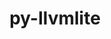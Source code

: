 ---
title: "py-llvmlite"
layout: cache
categories: [package, develop]
meta: {"compilers": ["gcc@=11.1.0", "gcc@=11.4.0", "gcc@=9.4.0", "oneapi@=2024.2.1"], "num_specs": 45, "num_specs_by_stack": {"data-vis-sdk": 6, "e4s": 16, "e4s-neoverse_v1": 4, "e4s-oneapi": 10, "e4s-power": 4, "e4s-rocm-external": 5, "root": 45}, "oss": ["ubuntu20.04", "ubuntu22.04"], "platforms": ["linux"], "stacks": ["data-vis-sdk", "e4s", "e4s-neoverse_v1", "e4s-oneapi", "e4s-power", "e4s-rocm-external", "root"], "targets": ["neoverse_v1", "ppc64le", "x86_64_v3"], "versions": ["0.41.1", "0.42.0", "0.43.0", "0.44.0"]}
spec_details: [{"compiler": "gcc@=11.4.0", "hash": "4grjaz6xo7xa2mezyhif5kjmqqv2h2v6", "os": "ubuntu22.04", "platform": "linux", "size": "-", "stacks": ["e4s-rocm-external", "root"], "target": "x86_64_v3", "variants": ["build_system=python_pip"], "versions": ["0.42.0"]}, {"compiler": "gcc@=11.4.0", "hash": "4kjo2lwsv6wybgpnb47f3up2llaytrlj", "os": "ubuntu22.04", "platform": "linux", "size": "-", "stacks": ["e4s", "root"], "target": "x86_64_v3", "variants": ["build_system=python_pip"], "versions": ["0.42.0"]}, {"compiler": "oneapi@=2024.2.1", "hash": "4y6p5rr4xkikuwa2qjrhuhltmydnyjw6", "os": "ubuntu22.04", "platform": "linux", "size": "-", "stacks": ["e4s-oneapi", "root"], "target": "x86_64_v3", "variants": ["build_system=python_pip"], "versions": ["0.42.0"]}, {"compiler": "oneapi@=2024.2.1", "hash": "5gljjlzjwrbxj2ifu3mlciln3wrbwqcm", "os": "ubuntu22.04", "platform": "linux", "size": "-", "stacks": ["e4s-oneapi", "root"], "target": "x86_64_v3", "variants": ["build_system=python_pip"], "versions": ["0.42.0"]}, {"compiler": "gcc@=11.1.0", "hash": "6smq4rm3fv3fr2r5nqx4pkyjd26lrllv", "os": "ubuntu20.04", "platform": "linux", "size": "-", "stacks": ["data-vis-sdk", "root"], "target": "x86_64_v3", "variants": ["build_system=python_pip"], "versions": ["0.42.0"]}, {"compiler": "gcc@=11.4.0", "hash": "6ucsarbsjvrkvfszleu7xdn6ry6y2fli", "os": "ubuntu22.04", "platform": "linux", "size": "-", "stacks": ["e4s", "root"], "target": "x86_64_v3", "variants": ["build_system=python_pip"], "versions": ["0.44.0"]}, {"compiler": "oneapi@=2024.2.1", "hash": "bj6yaoe374gv4z44uzzbjkjuf6bijahv", "os": "ubuntu22.04", "platform": "linux", "size": "-", "stacks": ["e4s-oneapi", "root"], "target": "x86_64_v3", "variants": ["build_system=python_pip"], "versions": ["0.42.0"]}, {"compiler": "gcc@=11.4.0", "hash": "cburgxdm32qntv5xzu4dihbyvji56moy", "os": "ubuntu22.04", "platform": "linux", "size": "-", "stacks": ["e4s-neoverse_v1", "root"], "target": "neoverse_v1", "variants": ["build_system=python_pip"], "versions": ["0.41.1"]}, {"compiler": "gcc@=11.1.0", "hash": "dbfzw2gnphohpqxbixb32fn5dgezr3xl", "os": "ubuntu20.04", "platform": "linux", "size": "-", "stacks": ["data-vis-sdk", "root"], "target": "x86_64_v3", "variants": ["build_system=python_pip"], "versions": ["0.42.0"]}, {"compiler": "gcc@=11.4.0", "hash": "dsgistuhuuws4x725an2h7lc3n4uovur", "os": "ubuntu22.04", "platform": "linux", "size": "-", "stacks": ["e4s-neoverse_v1", "root"], "target": "neoverse_v1", "variants": ["build_system=python_pip"], "versions": ["0.41.1"]}, {"compiler": "oneapi@=2024.2.1", "hash": "elnteg65c4fzmipclyn56y6texmg7eh2", "os": "ubuntu22.04", "platform": "linux", "size": "-", "stacks": ["e4s-oneapi", "root"], "target": "x86_64_v3", "variants": ["build_system=python_pip"], "versions": ["0.42.0"]}, {"compiler": "gcc@=11.4.0", "hash": "f53qjtmsubskox7keu2ih6xzlbulroz3", "os": "ubuntu22.04", "platform": "linux", "size": "-", "stacks": ["e4s", "root"], "target": "x86_64_v3", "variants": ["build_system=python_pip"], "versions": ["0.42.0"]}, {"compiler": "gcc@=11.4.0", "hash": "fcbhbfvwktmiww6xny3eeaiohobtddtt", "os": "ubuntu22.04", "platform": "linux", "size": "-", "stacks": ["e4s-rocm-external", "root"], "target": "x86_64_v3", "variants": ["build_system=python_pip"], "versions": ["0.42.0"]}, {"compiler": "gcc@=11.4.0", "hash": "flpli2smgwlxzwtpmgbpedbqvsez57dt", "os": "ubuntu22.04", "platform": "linux", "size": "-", "stacks": ["e4s", "root"], "target": "x86_64_v3", "variants": ["build_system=python_pip"], "versions": ["0.42.0"]}, {"compiler": "gcc@=11.4.0", "hash": "g63nx4ww62ice2n3jgkct6cy7fj3dyh3", "os": "ubuntu22.04", "platform": "linux", "size": "-", "stacks": ["e4s", "root"], "target": "x86_64_v3", "variants": ["build_system=python_pip"], "versions": ["0.42.0"]}, {"compiler": "oneapi@=2024.2.1", "hash": "geqx2hjcbdav6rnihjx4nwudxxlairay", "os": "ubuntu22.04", "platform": "linux", "size": "-", "stacks": ["e4s-oneapi", "root"], "target": "x86_64_v3", "variants": ["build_system=python_pip"], "versions": ["0.42.0"]}, {"compiler": "gcc@=11.4.0", "hash": "gmu277mdh53ij5swlrhkzxmnm4sz3pjt", "os": "ubuntu22.04", "platform": "linux", "size": "-", "stacks": ["e4s", "root"], "target": "x86_64_v3", "variants": ["build_system=python_pip"], "versions": ["0.42.0"]}, {"compiler": "gcc@=11.4.0", "hash": "hfg4u4zlltbp57pys4uznn46bryg4s2c", "os": "ubuntu22.04", "platform": "linux", "size": "-", "stacks": ["e4s-rocm-external", "root"], "target": "x86_64_v3", "variants": ["build_system=python_pip"], "versions": ["0.42.0"]}, {"compiler": "gcc@=11.4.0", "hash": "irghbdvyr6x3fqbjtl6azbnuyos272zh", "os": "ubuntu22.04", "platform": "linux", "size": "-", "stacks": ["e4s", "root"], "target": "x86_64_v3", "variants": ["build_system=python_pip"], "versions": ["0.42.0"]}, {"compiler": "oneapi@=2024.2.1", "hash": "iu6tbntcnspabp7xfz66thp5qzj24hcx", "os": "ubuntu22.04", "platform": "linux", "size": "-", "stacks": ["e4s-oneapi", "root"], "target": "x86_64_v3", "variants": ["build_system=python_pip"], "versions": ["0.42.0"]}, {"compiler": "gcc@=11.4.0", "hash": "kbpu5otxm2sl4xzxeuccbjcisco3jtqr", "os": "ubuntu22.04", "platform": "linux", "size": "-", "stacks": ["e4s-neoverse_v1", "root"], "target": "neoverse_v1", "variants": ["build_system=python_pip"], "versions": ["0.41.1"]}, {"compiler": "gcc@=11.4.0", "hash": "kmvzx2lfiwwocoxbmzgzfw6kif6q7uux", "os": "ubuntu22.04", "platform": "linux", "size": "-", "stacks": ["e4s", "root"], "target": "x86_64_v3", "variants": ["build_system=python_pip"], "versions": ["0.42.0"]}, {"compiler": "gcc@=11.4.0", "hash": "kuv7j2x73czage57b6bkvqi4bnbjnsve", "os": "ubuntu22.04", "platform": "linux", "size": "-", "stacks": ["e4s-rocm-external", "root"], "target": "x86_64_v3", "variants": ["build_system=python_pip"], "versions": ["0.42.0"]}, {"compiler": "gcc@=11.4.0", "hash": "lts2ca735ex4gvp5o57hylzhal4pvaho", "os": "ubuntu22.04", "platform": "linux", "size": "-", "stacks": ["e4s-rocm-external", "root"], "target": "x86_64_v3", "variants": ["build_system=python_pip"], "versions": ["0.42.0"]}, {"compiler": "gcc@=9.4.0", "hash": "luingl3jkpa7b677vhyghcgllf4z3jcs", "os": "ubuntu20.04", "platform": "linux", "size": "-", "stacks": ["e4s-power", "root"], "target": "ppc64le", "variants": ["build_system=python_pip"], "versions": ["0.42.0"]}, {"compiler": "gcc@=11.4.0", "hash": "mhw3y46vtk7mkpmzw5lcci3ancp67ucw", "os": "ubuntu22.04", "platform": "linux", "size": "-", "stacks": ["e4s-neoverse_v1", "root"], "target": "neoverse_v1", "variants": ["build_system=python_pip"], "versions": ["0.41.1"]}, {"compiler": "gcc@=11.4.0", "hash": "naq4glhqjeychsz5tgfbjf4nv2ypqaux", "os": "ubuntu22.04", "platform": "linux", "size": "-", "stacks": ["e4s", "root"], "target": "x86_64_v3", "variants": ["build_system=python_pip"], "versions": ["0.42.0"]}, {"compiler": "gcc@=11.4.0", "hash": "ngx7satpy7eec5kaxgzk6l7n3txyh4b4", "os": "ubuntu22.04", "platform": "linux", "size": "-", "stacks": ["e4s", "root"], "target": "x86_64_v3", "variants": ["build_system=python_pip"], "versions": ["0.44.0"]}, {"compiler": "oneapi@=2024.2.1", "hash": "nzwp3z7a2lchi3du4mbuit7kyec6n5ti", "os": "ubuntu22.04", "platform": "linux", "size": "-", "stacks": ["e4s-oneapi", "root"], "target": "x86_64_v3", "variants": ["build_system=python_pip"], "versions": ["0.42.0"]}, {"compiler": "gcc@=9.4.0", "hash": "ocg3c2ylnu6wbbvziru7vqao3w3xpjg5", "os": "ubuntu20.04", "platform": "linux", "size": "-", "stacks": ["e4s-power", "root"], "target": "ppc64le", "variants": ["build_system=python_pip"], "versions": ["0.42.0"]}, {"compiler": "gcc@=11.1.0", "hash": "osmlg3bg6u4ks5tgfubtyyyeyykgxi7d", "os": "ubuntu20.04", "platform": "linux", "size": "-", "stacks": ["data-vis-sdk", "root"], "target": "x86_64_v3", "variants": ["build_system=python_pip"], "versions": ["0.42.0"]}, {"compiler": "gcc@=11.4.0", "hash": "ou7du34yrrpxu224usyiizjcuuutfesn", "os": "ubuntu22.04", "platform": "linux", "size": "-", "stacks": ["e4s", "root"], "target": "x86_64_v3", "variants": ["build_system=python_pip"], "versions": ["0.42.0"]}, {"compiler": "gcc@=11.4.0", "hash": "ow77um7dtw54qent3gsvrkafyihvlola", "os": "ubuntu22.04", "platform": "linux", "size": "-", "stacks": ["e4s", "root"], "target": "x86_64_v3", "variants": ["build_system=python_pip"], "versions": ["0.42.0"]}, {"compiler": "gcc@=11.4.0", "hash": "p2doknp6daxis5xibomynv46t7eqvx2k", "os": "ubuntu22.04", "platform": "linux", "size": "-", "stacks": ["e4s", "root"], "target": "x86_64_v3", "variants": ["build_system=python_pip"], "versions": ["0.44.0"]}, {"compiler": "gcc@=9.4.0", "hash": "p6sqr4pda53pfjwbnp6cfncrye6g7r7v", "os": "ubuntu20.04", "platform": "linux", "size": "-", "stacks": ["e4s-power", "root"], "target": "ppc64le", "variants": ["build_system=python_pip"], "versions": ["0.43.0"]}, {"compiler": "gcc@=11.1.0", "hash": "q7e6d2xjh46rsgfwzkt7lvb3apdxdv4x", "os": "ubuntu20.04", "platform": "linux", "size": "-", "stacks": ["data-vis-sdk", "root"], "target": "x86_64_v3", "variants": ["build_system=python_pip"], "versions": ["0.42.0"]}, {"compiler": "gcc@=9.4.0", "hash": "r77efq6jtsn2aopjgv37kjmjukn3md7d", "os": "ubuntu20.04", "platform": "linux", "size": "-", "stacks": ["e4s-power", "root"], "target": "ppc64le", "variants": ["build_system=python_pip"], "versions": ["0.43.0"]}, {"compiler": "gcc@=11.4.0", "hash": "rpbtxj2fplqfbjrbqcgcg5t54jfepgf2", "os": "ubuntu22.04", "platform": "linux", "size": "-", "stacks": ["e4s", "root"], "target": "x86_64_v3", "variants": ["build_system=python_pip"], "versions": ["0.42.0"]}, {"compiler": "oneapi@=2024.2.1", "hash": "tdgdgoqfhgfoftsmwda4dbi7p2jf5uub", "os": "ubuntu22.04", "platform": "linux", "size": "-", "stacks": ["e4s-oneapi", "root"], "target": "x86_64_v3", "variants": ["build_system=python_pip"], "versions": ["0.42.0"]}, {"compiler": "oneapi@=2024.2.1", "hash": "thjfw3pobamrgkbfddj3njsm3whwwnck", "os": "ubuntu22.04", "platform": "linux", "size": "-", "stacks": ["e4s-oneapi", "root"], "target": "x86_64_v3", "variants": ["build_system=python_pip"], "versions": ["0.42.0"]}, {"compiler": "gcc@=11.4.0", "hash": "tovusvjeye3azzy6rmof577ahuh5xipu", "os": "ubuntu22.04", "platform": "linux", "size": "-", "stacks": ["e4s", "root"], "target": "x86_64_v3", "variants": ["build_system=python_pip"], "versions": ["0.42.0"]}, {"compiler": "gcc@=11.1.0", "hash": "u6se47rrh55l274uxvpuikax5yyyikgw", "os": "ubuntu20.04", "platform": "linux", "size": "-", "stacks": ["data-vis-sdk", "root"], "target": "x86_64_v3", "variants": ["build_system=python_pip"], "versions": ["0.42.0"]}, {"compiler": "oneapi@=2024.2.1", "hash": "uvv7l4vctlb4mial666zdpjk5wnxa7vp", "os": "ubuntu22.04", "platform": "linux", "size": "-", "stacks": ["e4s-oneapi", "root"], "target": "x86_64_v3", "variants": ["build_system=python_pip"], "versions": ["0.42.0"]}, {"compiler": "gcc@=11.4.0", "hash": "vimhsvuratwizxneyjta774ctz3n7acy", "os": "ubuntu22.04", "platform": "linux", "size": "-", "stacks": ["e4s", "root"], "target": "x86_64_v3", "variants": ["build_system=python_pip"], "versions": ["0.44.0"]}, {"compiler": "gcc@=11.1.0", "hash": "zht7y6pi27tkiejczyqcu5qmkc6hvudc", "os": "ubuntu20.04", "platform": "linux", "size": "-", "stacks": ["data-vis-sdk", "root"], "target": "x86_64_v3", "variants": ["build_system=python_pip"], "versions": ["0.42.0"]}]
---